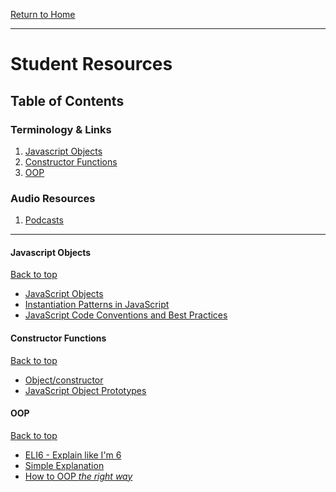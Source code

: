 [Return to Home](../../../README.md)

<hr>

# Student Resources

## Table of Contents

### Terminology & Links

01. [Javascript Objects](#javascript-objects)
02. [Constructor Functions](#constructor-functions)
03. [OOP](#OOP)


### Audio Resources
01.  [Podcasts](./podcasts.md)

<!-- ### Video Resources
01. [Video Listing](/video.md) -->

<hr>



#### Javascript Objects

[Back to top](#student-resources)

* [JavaScript Objects](https://www.w3schools.com/js/js_object_definition.asp)
* [Instantiation Patterns in JavaScript](https://medium.com/dailyjs/instantiation-patterns-in-javascript-8fdcf69e8f9b)
* [JavaScript Code Conventions and Best Practices](https://coursework.vschool.io/javascript-code-conventions/)

#### Constructor Functions

[Back to top](#student-resources)

* [Object/constructor](https://developer.mozilla.org/en-US/docs/Web/JavaScript/Reference/Global_Objects/Object/constructor)
* [JavaScript Object Prototypes](https://www.w3schools.com/js/js_object_prototypes.asp)

#### OOP

[Back to top](#student-resources)

* [ELI6 - Explain like I'm 6](https://medium.freecodecamp.org/object-oriented-programming-concepts-21bb035f7260)
* [Simple Explanation](https://medium.com/@richardeng/a-simple-explanation-of-oop-46a156581214)
* [How to OOP _the right way_](https://codeburst.io/how-to-do-object-oriented-programming-the-right-way-1339c1a25286)



